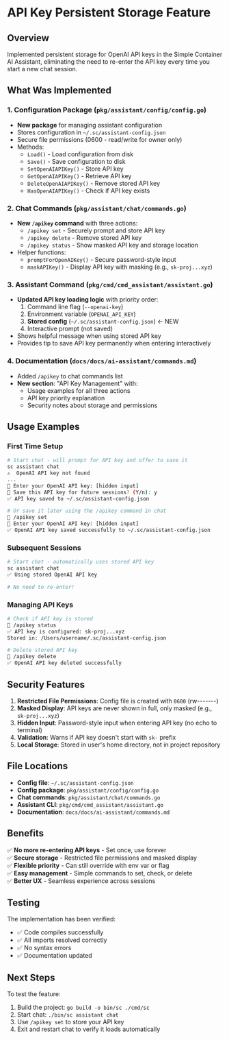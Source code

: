 # API Key Persistent Storage Feature

## Overview
Implemented persistent storage for OpenAI API keys in the Simple Container AI Assistant, eliminating the need to re-enter the API key every time you start a new chat session.

## What Was Implemented

### 1. Configuration Package (`pkg/assistant/config/config.go`)
- **New package** for managing assistant configuration
- Stores configuration in `~/.sc/assistant-config.json`
- Secure file permissions (0600 - read/write for owner only)
- Methods:
  - `Load()` - Load configuration from disk
  - `Save()` - Save configuration to disk
  - `SetOpenAIAPIKey()` - Store API key
  - `GetOpenAIAPIKey()` - Retrieve API key
  - `DeleteOpenAIAPIKey()` - Remove stored API key
  - `HasOpenAIAPIKey()` - Check if API key exists

### 2. Chat Commands (`pkg/assistant/chat/commands.go`)
- **New `/apikey` command** with three actions:
  - `/apikey set` - Securely prompt and store API key
  - `/apikey delete` - Remove stored API key
  - `/apikey status` - Show masked API key and storage location
- Helper functions:
  - `promptForOpenAIKey()` - Secure password-style input
  - `maskAPIKey()` - Display API key with masking (e.g., `sk-proj...xyz`)

### 3. Assistant Command (`pkg/cmd/cmd_assistant/assistant.go`)
- **Updated API key loading logic** with priority order:
  1. Command line flag (`--openai-key`)
  2. Environment variable (`OPENAI_API_KEY`)
  3. **Stored config** (`~/.sc/assistant-config.json`) ← NEW
  4. Interactive prompt (not saved)
- Shows helpful message when using stored API key
- Provides tip to save API key permanently when entering interactively

### 4. Documentation (`docs/docs/ai-assistant/commands.md`)
- Added `/apikey` to chat commands list
- **New section**: "API Key Management" with:
  - Usage examples for all three actions
  - API key priority explanation
  - Security notes about storage and permissions

## Usage Examples

### First Time Setup
```bash
# Start chat - will prompt for API key and offer to save it
sc assistant chat
⚠️  OpenAI API key not found
...
🔑 Enter your OpenAI API key: [hidden input]
💾 Save this API key for future sessions? (Y/n): y
✅ API key saved to ~/.sc/assistant-config.json

# Or save it later using the /apikey command in chat
💬 /apikey set
🔑 Enter your OpenAI API key: [hidden input]
✅ OpenAI API key saved successfully to ~/.sc/assistant-config.json
```

### Subsequent Sessions
```bash
# Start chat - automatically uses stored API key
sc assistant chat
✅ Using stored OpenAI API key

# No need to re-enter!
```

### Managing API Keys
```bash
# Check if API key is stored
💬 /apikey status
✅ API key is configured: sk-proj...xyz
Stored in: /Users/username/.sc/assistant-config.json

# Delete stored API key
💬 /apikey delete
✅ OpenAI API key deleted successfully
```

## Security Features

1. **Restricted File Permissions**: Config file is created with `0600` (rw-------)
2. **Masked Display**: API keys are never shown in full, only masked (e.g., `sk-proj...xyz`)
3. **Hidden Input**: Password-style input when entering API key (no echo to terminal)
4. **Validation**: Warns if API key doesn't start with `sk-` prefix
5. **Local Storage**: Stored in user's home directory, not in project repository

## File Locations

- **Config file**: `~/.sc/assistant-config.json`
- **Config package**: `pkg/assistant/config/config.go`
- **Chat commands**: `pkg/assistant/chat/commands.go`
- **Assistant CLI**: `pkg/cmd/cmd_assistant/assistant.go`
- **Documentation**: `docs/docs/ai-assistant/commands.md`

## Benefits

✅ **No more re-entering API keys** - Set once, use forever  
✅ **Secure storage** - Restricted file permissions and masked display  
✅ **Flexible priority** - Can still override with env var or flag  
✅ **Easy management** - Simple commands to set, check, or delete  
✅ **Better UX** - Seamless experience across sessions  

## Testing

The implementation has been verified:
- ✅ Code compiles successfully
- ✅ All imports resolved correctly
- ✅ No syntax errors
- ✅ Documentation updated

## Next Steps

To test the feature:
1. Build the project: `go build -o bin/sc ./cmd/sc`
2. Start chat: `./bin/sc assistant chat`
3. Use `/apikey set` to store your API key
4. Exit and restart chat to verify it loads automatically
